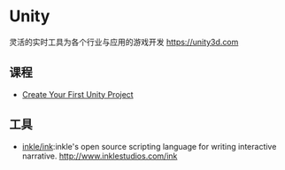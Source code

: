 # Unity

灵活的实时工具为各个行业与应用的游戏开发 <https://unity3d.com>

## 课程

* [Create Your First Unity Project](https://learn.unity.com/tutorial/create-your-first-unity-project?language=en&courseId=5c59cf22edbc2a001f59aa5d)

## 工具

* [inkle/ink](https://github.com/inkle/ink):inkle's open source scripting language for writing interactive narrative. <http://www.inklestudios.com/ink>
